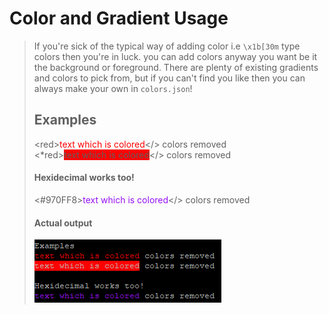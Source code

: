 # Color and Gradient Usage
> If you're sick of the typical way of adding color i.e `\x1b[30m` type colors then you're in luck.
you can add colors anyway you want be it the background or foreground.
There are plenty of existing gradients and colors to pick from, but if you can't find you like then you can always make your own in `colors.json`!
> 
> ## Examples
> \<red\><span style="color:red">text which is colored</span></> colors removed\
> \<*red\><span style="background-color:red">text which is colored</span></> colors removed
> #### Hexidecimal works too!
> <#970FF8><span style="color:#970FF8">text which is colored</span></> colors removed
> 
> #### Actual output
> ![example](./assets/colors_example.png)